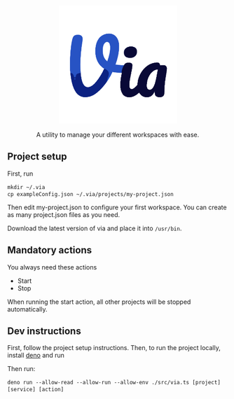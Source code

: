 
<div align="center">
  <img src="https://raw.githubusercontent.com/Sopamo/via/main/assets/logo.png" width="269">

  A utility to manage your different workspaces with ease.
</div>

## Project setup
First, run

```
mkdir ~/.via
cp exampleConfig.json ~/.via/projects/my-project.json
```
Then edit my-project.json to configure your first workspace. You can create as many project.json files as you need.

Download the latest version of via and place it into `/usr/bin`.

## Mandatory actions
You always need these actions
 - Start
 - Stop

When running the start action, all other projects will be stopped automatically.

## Dev instructions
First, follow the project setup instructions.
Then, to run the project locally, install [deno](https://deno.land) and run

Then run:
```
deno run --allow-read --allow-run --allow-env ./src/via.ts [project] [service] [action]
```
